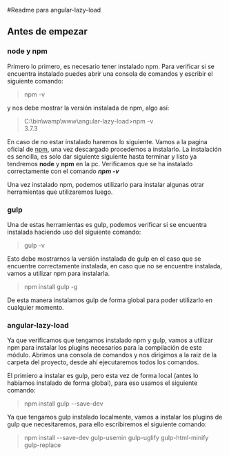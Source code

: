 #Readme para angular-lazy-load

## Antes de empezar
### node y npm
Primero lo primero, es necesario tener instalado npm. Para verificar si se encuentra instalado puedes abrir una consola
de comandos y escribir el siguiente comando:
> npm -v

y nos debe mostrar la versión instalada de npm, algo así:   

> C:\bin\wamp\www\angular-lazy-load>npm -v  
3.7.3
 
En caso de no estar instalado haremos lo siguiente. Vamos a la pagina oficial de [npm](https://nodejs.org/en/), 
una vez descargado procedemos a instalarlo. La instalación es sencilla, es solo dar siguiente siguiente hasta terminar y listo
ya tendremos **node** y **npm** en la pc. Verificamos que se ha instalado correctamente con el comando ***npm -v***

Una vez instalado npm, podemos utilizarlo para instalar algunas otrar herramientas que utilizaremos luego.

### gulp
Una de estas herramientas es gulp, podemos verificar si se encuentra instalada haciendo uso del siguiente comando:
> gulp -v

Esto debe mostrarnos la versión instalada de gulp en el caso que se encuentre correctamente instalada, en caso que no se 
encuentre instalada, vamos a utilizar npm para instalarla.

> npm install gulp -g

De esta manera instalamos gulp de forma global para poder utilizarlo en cualquier momento.

### angular-lazy-load
Ya que verificamos que tengamos instalado npm y gulp, vamos a utilizar npm para instalar los plugins necesarios para la
compilación de este módulo. Abrimos una consola de comandos y nos dirigimos a la raiz de la carpeta del proyecto, desde
ahí ejecutaremos todos los comandos.

El primiero a instalar es gulp, pero esta vez de forma local (antes lo habíamos instalado de forma global), para eso usamos
el siguiente comando:
> npm install gulp --save-dev

Ya que tengamos gulp instalado localmente, vamos a instalar los plugins de gulp que necesitaremos, para ello escribiremos
el siguiente comando:
> npm install --save-dev gulp-usemin gulp-uglify gulp-html-minify gulp-replace

